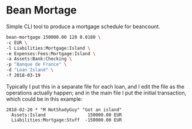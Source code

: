 # Bean Mortage

Simple CLI tool to produce a mortgage schedule for beancount.

``` sh
bean-mortgage 150000.00 120 0.0180 \
-c EUR \
-l Liabilities:Mortgage:Island \
-e Expenses:Fees:Mortgage:Island \
-a Assets:Bank:Checking \
-p "Banque de France" \
-d "Loan Island" \
-f 2018-03-19
```

Typically I put this in a separate file for each loan, and I edit the file as
the operations actually happen; and in the main file I put the initial
transaction, which could be in this example:

```
2018-02-20 * "M NotShadyGuy" "Got an island"
  Assets:Island                150000.00 EUR
  Liabilities:Mortgage:Stuff  -150000.00 EUR
```
